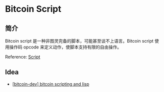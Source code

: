 # Bitcoin Script

## 简介

Bitcoin script 是一种非图灵完备的脚本，可能甚至谈不上语言。Bitcoin script 使用操作码 opcode 来定义动作，使脚本支持有限的自由操作。

Reference: [Script](https://en.bitcoin.it/wiki/Script)

## Idea

- [[bitcoin-dev] bitcoin scripting and lisp](https://lists.linuxfoundation.org/pipermail/bitcoin-dev/2022-March/020036.html)

